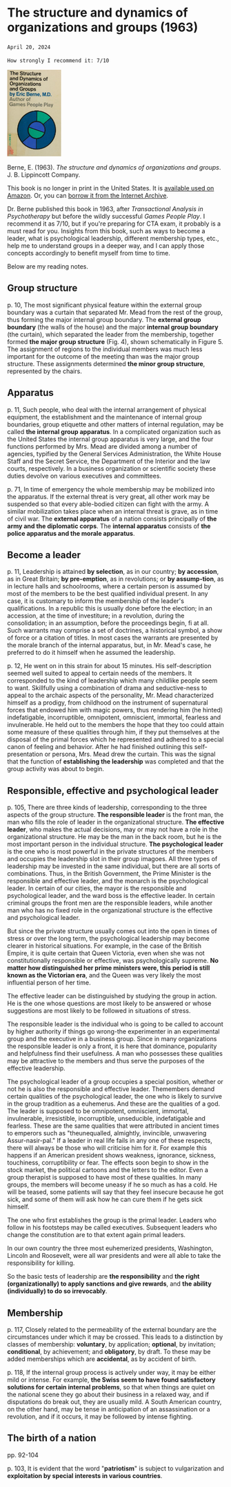 # The structure and dynamics of organizations and groups (1963)
`April 20, 2024`

`How strongly I recommend it: 7/10`

<img title="The structure and dynamics of organizations and groups (1963)" src="/assets/images/structure_dynamics_1963.jpg" height="200">

Berne, E. (1963). *The structure and dynamics of organizations and groups*. J. B. Lippincott Company.

This book is no longer in print in the United States. It is [available used on Amazon](https://amazon.com/dp/0394172493/). Or, you can [borrow it from the Internet Archive](https://archive.org/details/structuredynamic0000eric).

Dr. Berne published this book in 1963, after *Transactional Analysis in Psychotherapy* but before the wildly successful *Games People Play*. I recommend it as 7/10, but if you're preparing for CTA exam, it probably is a must read for you. Insights from this book, such as ways to become a leader, what is psychological leadership, different membership types, etc., help me to understand groups in a deeper way, and I can apply those concepts accordingly to benefit myself from time to time.

Below are my reading notes.

## Group structure
p. 10, The most significant physical feature within the external group boundary was a curtain that separated Mr. Mead from the rest of the group, thus forming the major internal group boundary. The **external group boundary** (the walls of the house) and the major **internal group boundary** (the curtain), which separated the leader from the membership, together formed **the major group structure** (Fig. 4), shown schematically in Figure 5. The assignment of regions to the individual members was much less important for the outcome of the meeting than was the major group structure. These assignments determined **the minor group structure**, represented by the chairs. 

## Apparatus
p. 11, Such people, who deal with the internal arrangement of physical equipment, the establishment and the maintenance of internal group boundaries, group etiquette and other matters of internal regulation, may be called **the internal group apparatus**. In a complicated organization such as the United States the internal group apparatus is very large, and the four functions performed by Mrs. Mead are divided among a number of agencies, typified by the General Services Administration, the White House Staff and the Secret Service, the Department of the Interior and the law courts, respectively. In a business organization or scientific society these duties devolve on various executives and committees.

p. 71, In time of emergency the whole membership may be mobilized into the apparatus. If the external threat is very great, all other work may be suspended so that every able-bodied citizen can fight with the army. A similar mobilization takes place when an internal threat is grave, as in time of civil war. The **external apparatus** of a nation consists principally of **the army and the diplomatic corps**. The **internal apparatus** consists of **the police apparatus and the morale apparatus**.

## Become a leader
p. 11, Leadership is attained **by selection**, as in our country; **by accession**, as in Great Britain; **by pre-emption**, as in revolutions; or **by assump-tion**, as in lecture halls and schoolrooms, where a certain person is assumed by most of the members to be the best qualified individual present. In any case, it is customary to inform the membership of the leader's qualifications. In a republic this is usually done before the election; in an accession, at the time of investiture; in a revolution, during the consolidation; in an assumption, before the proceedings begin, fi at all. Such warrants may comprise a set of doctrines, a historical symbol, a show of force or a citation of titles. In most cases the warrants are presented by the morale branch of the internal apparatus, but, in Mr. Mead's case, he preferred to do it himself when he assumed the leadership.

p. 12, He went on in this strain for about 15 minutes. His self-description seemed well suited to appeal to certain needs of the members. It corresponded to the kind of leadership which many childlike people seem to want. Skillfully using a combination of drama and seductive-ness to appeal to the archaic aspects of the personality, Mr. Mead characterized himself as a prodigy, from childhood on the instrument of supernatural forces that endowed him with magic powers, thus rendering him (he hinted) indefatigable, incorruptible, omnipotent, omniscient, immortal, fearless and invulnerable. He held out to the members the hope that they too could attain some measure of these qualities through him, if they put themselves at the disposal of the primal forces which he represented and adhered to a special canon of feeling and behavior. After he had finished outlining this self-presentation or persona, Mrs. Mead drew the curtain. This was the signal that the function of **establishing the leadership** was completed and that the group activity was about to begin.

## Responsible, effective and psychological leader
p. 105, There are three kinds of leadership, corresponding to the three aspects of the group structure. **The responsible leader** is the front man, the man who fills the role of leader in the organizational structure. **The effective leader**, who makes the actual decisions, may or may not have a role in the organizational structure. He may be the man in the back room, but he is the most important person in the individual structure. **The psychological leader** is the one who is most powerful in the private structures of the members and occupies the leadership slot in their group imagoes. All three types of leadership may be invested in the same individual, but there are all sorts of combinations. Thus, in the British Government, the Prime Minister is the responsible and effective leader, and the monarch is the psychological leader. In certain of our cities, the mayor is the responsible and psychological leader, and the ward boss is the effective leader. In certain criminal groups the front men are the responsible leaders, while another man who has no fixed role in the organizational structure is the effective and psychological leader.

But since the private structure usually comes out into the open in times of stress or over the long term, the psychological leadership may become clearer in historical situations. For example, in the case of the British Empire, it is quite certain that Queen Victoria, even when she was not constitutionally responsible or effective, was psychologically supreme. **No matter how distinguished her prime ministers were, this period is still known as the Victorian era**, and the Queen was very likely the most influential person of her time.

The effective leader can be distinguished by studying the group in action. He is the one whose questions are most likely to be answered or whose suggestions are most likely to be followed in situations of stress.

The responsible leader is the individual who is going to be called to account by higher authority if things go wrong-the experimenter in an experimental group and the executive in a business group. Since in many organizations the responsible leader is only a front, it is here that dominance, popularity and helpfulness find their usefulness. A man who possesses these qualities may be attractive to the members and thus serve the purposes of the effective leadership.

The psychological leader of a group occupies a special position, whether or not he is also the responsible and effective leader. Themembers demand certain qualities of the psychological leader, the one who is likely to survive in the group tradition as a euhemerus. And these are the qualities of a god. The leader is supposed to be omnipotent, omniscient, immortal, invulnerable, irresistible, incorruptible, unseducible, indefatigable and fearless. These are the same qualities that were attributed in ancient times to emperors such as "theunequalled, almightly, invincible, unwavering Assur-nasir-pal." If a leader in real life fails in any one of these respects, there will always be those who will criticise him for it. For example this happens if an American president shows weakness, ignorance, sickness, touchiness, corruptibility or fear. The effects soon begin to show in the stock market, the political cartoons and the letters to the editor. Even a group therapist is supposed to have most of these qualities. In many groups, the members will become uneasy if he so much as has a cold. He will be teased, some patients will say that they feel insecure because he got sick, and some of them will ask how he can cure them if he gets sick himself.

The one who first establishes the group is the primal leader. Leaders who follow in his footsteps may be called executives. Subsequent leaders who change the constitution are to that extent again primal leaders.

In our own country the three most euhemerized presidents, Washington, Lincoln and Roosevelt, were all war presidents and were all able to take the responsibility for killing. 

So the basic tests of leadership are **the responsibility** and **the right (organizationally) to apply sanctions and give rewards**, and **the ability (individually) to do so irrevocably**.

## Membership
p. 117, Closely related to the permeability of the external boundary are the circumstances under which it may be crossed. This leads to a distinction by classes of membership: **voluntary**, by application; **optional**, by invitation; **conditional**, by achievement; and **obligatory**, by draft. To these may be added memberships which are **accidental**, as by accident of birth.

p. 118, If the internal group process is actively under way, it may be either mild or intense. For example, **the Swiss seem to have found satisfactory solutions for certain internal problems**, so that when things are quiet on the national scene they go about their business in a relaxed way, and if disputations do break out, they are usually mild. A South American country, on the other hand, may be tense in anticipation of an assassination or a revolution, and if it occurs, it may be followed by intense fighting. 

## The birth of a nation
pp. 92-104

p. 103, It is evident that the word "**patriotism**" is subject to vulgarization and **exploitation by special interests in various countries**.

